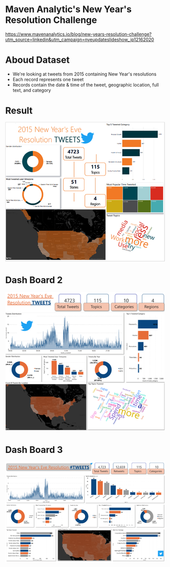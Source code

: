 # Maven Analytic's New Year's Resolution Challenge
https://www.mavenanalytics.io/blog/new-years-resolution-challenge?utm_source=linkedin&utm_campaign=nyeupdateslideshow_jp12162020

# Aboud Dataset
* We're looking at tweets from 2015 containing New Year's resolutions
* Each record represents one tweet
* Records contain the date & time of the tweet, geographic location, full text, and category

# Result
![Image](https://github.com/HarshBathia/Power-BI-Dashboards/blob/main/New_years_resolutions/images/FinalSubmission.png)

# Dash Board 2
![Image](https://github.com/HarshBathia/Power-BI-Dashboards/blob/main/New_years_resolutions/images/updated_submission.png)

# Dash Board 3
![Image](https://github.com/HarshBathia/Power-BI-Dashboards/blob/main/New_years_resolutions/images/sentiment_hashtag_updated.png)
